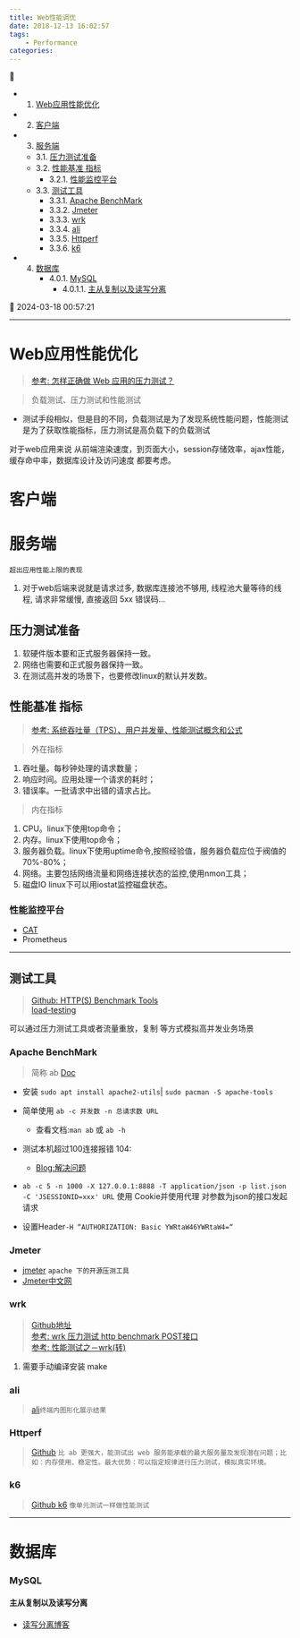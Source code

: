 ```yaml
---
title: Web性能调优
date: 2018-12-13 16:02:57
tags: 
    - Performance
categories: 
---
```


💠

- 1. [Web应用性能优化](#web应用性能优化)
- 2. [客户端](#客户端)
- 3. [服务端](#服务端)
    - 3.1. [压力测试准备](#压力测试准备)
    - 3.2. [性能基准 指标](#性能基准-指标)
        - 3.2.1. [性能监控平台](#性能监控平台)
    - 3.3. [测试工具](#测试工具)
        - 3.3.1. [Apache BenchMark](#apache-benchmark)
        - 3.3.2. [Jmeter](#jmeter)
        - 3.3.3. [wrk](#wrk)
        - 3.3.4. [ali](#ali)
        - 3.3.5. [Httperf](#httperf)
        - 3.3.6. [k6](#k6)
- 4. [数据库](#数据库)
        - 4.0.1. [MySQL](#mysql)
            - 4.0.1.1. [主从复制以及读写分离](#主从复制以及读写分离)

💠 2024-03-18 00:57:21
****************************************
# Web应用性能优化

> [参考: 怎样正确做 Web 应用的压力测试？](https://www.zhihu.com/question/19867883)  

> 负载测试、压力测试和性能测试
- 测试手段相似，但是目的不同，负载测试是为了发现系统性能问题，性能测试是为了获取性能指标，压力测试是高负载下的负载测试

对于web应用来说 从前端渲染速度，到页面大小，session存储效率，ajax性能，缓存命中率，数据库设计及访问速度 都要考虑。

# 客户端


# 服务端
`超出应用性能上限的表现`
1. 对于web后端来说就是请求过多, 数据库连接池不够用, 线程池大量等待的线程, 请求非常缓慢, 直接返回 5xx 错误码...

## 压力测试准备

1. 软硬件版本要和正式服务器保持一致。
2. 网络也需要和正式服务器保持一致。
3. 在测试高并发的场景下，也要修改linux的默认并发数。

## 性能基准 指标
> [参考: 系统吞吐量（TPS）、用户并发量、性能测试概念和公式](http://www.cnblogs.com/freeton/archive/2013/05/31/3109815.html)

> 外在指标
1.  吞吐量。每秒钟处理的请求数量；
2.  响应时间。应用处理一个请求的耗时；
3.  错误率。一批请求中出错的请求占比。

> 内在指标
1.  CPU。linux下使用top命令；
2.  内存。linux下使用top命令；
3.  服务器负载。linux下使用uptime命令,按照经验值，服务器负载应位于阀值的70%-80%；
4.  网络。主要包括网络流量和网络连接状态的监控,使用nmon工具；
5.  磁盘IO linux下可以用iostat监控磁盘状态。

### 性能监控平台
- [CAT](https://github.com/dianping/cat)
- Prometheus

************************

## 测试工具
> [Github: HTTP(S) Benchmark Tools](https://github.com/denji/awesome-http-benchmark)  
> [load-testing](https://github.com/topics/load-testing)  

可以通过压力测试工具或者流量重放，复制 等方式模拟高并发业务场景

### Apache BenchMark
> 简称 ab [Doc](https://httpd.apache.org/docs/2.4/programs/ab.html) 

- 安装 `sudo apt install apache2-utils`| `sudo pacman -S apache-tools`
- 简单使用 `ab -c 并发数 -n 总请求数 URL`
    - 查看文档:`man ab` 或 `ab -h`

- 测试本机超过100连接报错 104: 
    - [Blog:解决问题](http://www.cnblogs.com/archoncap/p/5883723.html)

- `ab -c 5 -n 1000 -X 127.0.0.1:8888 -T application/json -p list.json -C 'JSESSIONID=xxx' URL` 使用 Cookie并使用代理 对参数为json的接口发起请求
- 设置Header`-H “AUTHORIZATION: Basic YWRtaW46YWRtaW4=“`

### Jmeter
- [jmeter](http://jmeter.apache.org/download_jmeter.cgi) `apache 下的开源压测工具`
- [Jmeter中文网](http://www.jmeter.com.cn/)

### wrk
> [Github地址](https://github.com/wg/wrk)  
> [参考:  wrk 压力测试 http benchmark POST接口](http://www.cnblogs.com/felixzh/p/8400729.html)  
> [参考: 性能测试之－wrk(转)](http://www.cnblogs.com/rainy-shurun/p/5867946.html)  

1. 需要手动编译安装 make

### ali
> [ali](https://github.com/nakabonne/ali)`终端内图形化展示结果`

### Httperf
> [Github](https://github.com/httperf/httperf) `比 ab 更强大，能测试出 web 服务能承载的最大服务量及发现潜在问题；比如：内存使用、稳定性。最大优势：可以指定规律进行压力测试，模拟真实环境。`

### k6
> [Github k6](https://github.com/grafana/k6) `像单元测试一样做性能测试` 

************************

# 数据库

### MySQL
#### 主从复制以及读写分离
- [读写分离博客](http://www.cnblogs.com/luckcs/articles/2543607.html)

